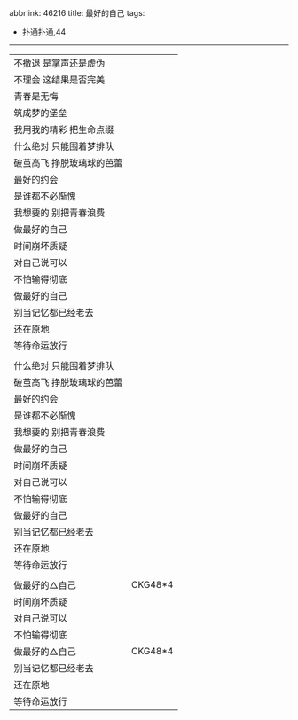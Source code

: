 abbrlink: 46216
title: 最好的自己
tags:
  - 扑通扑通,44
---
|      |      |
|--|--|
|不撤退 是掌声还是虚伪|      |
|不理会 这结果是否完美|      |
|青春是无悔|      |
|筑成梦的堡垒|      |
|我用我的精彩 把生命点缀|      |
|什么绝对 只能围着梦排队|      |
|破茧高飞 挣脱玻璃球的芭蕾|      |
|最好的约会|      |
|是谁都不必惭愧|      |
|我想要的 别把青春浪费|      |
|做最好的自己|      |
|时间崩坏质疑|      |
|对自己说可以|      |
|不怕输得彻底|      |
|做最好的自己|      |
|别当记忆都已经老去|      |
|还在原地|      |
|等待命运放行|      |
|      |      |
|什么绝对 只能围着梦排队|      |
|破茧高飞 挣脱玻璃球的芭蕾|      |
|最好的约会|      |
|是谁都不必惭愧|      |
|我想要的 别把青春浪费|      |
|做最好的自己|      |
|时间崩坏质疑|      |
|对自己说可以|      |
|不怕输得彻底|      |
|做最好的自己|      |
|别当记忆都已经老去|      |
|还在原地|      |
|等待命运放行|      |
|      |      |
|做最好的△自己|CKG48*4|
|时间崩坏质疑|      |
|对自己说可以|      |
|不怕输得彻底|      |
|做最好的△自己|CKG48*4|
|别当记忆都已经老去|      |
|还在原地|      |
|等待命运放行|      |